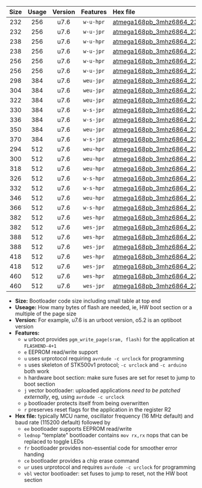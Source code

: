 |Size|Usage|Version|Features|Hex file|
|:-:|:-:|:-:|:-:|:--|
|232|256|u7.6|`w-u-hpr`|[atmega168pb_3mhz6864_230400bps_ur.hex](https://raw.githubusercontent.com/stefanrueger/urboot/main//atmega168pb_3mhz6864_230400bps_ur.hex)|
|232|256|u7.6|`w-u-jpr`|[atmega168pb_3mhz6864_230400bps_ur_vbl.hex](https://raw.githubusercontent.com/stefanrueger/urboot/main//atmega168pb_3mhz6864_230400bps_ur_vbl.hex)|
|238|256|u7.6|`w-u-hpr`|[atmega168pb_3mhz6864_230400bps_lednop_ur.hex](https://raw.githubusercontent.com/stefanrueger/urboot/main//atmega168pb_3mhz6864_230400bps_lednop_ur.hex)|
|238|256|u7.6|`w-u-jpr`|[atmega168pb_3mhz6864_230400bps_lednop_ur_vbl.hex](https://raw.githubusercontent.com/stefanrueger/urboot/main//atmega168pb_3mhz6864_230400bps_lednop_ur_vbl.hex)|
|256|256|u7.6|`w-u-hpr`|[atmega168pb_3mhz6864_230400bps_lednop_fr_ur.hex](https://raw.githubusercontent.com/stefanrueger/urboot/main//atmega168pb_3mhz6864_230400bps_lednop_fr_ur.hex)|
|256|256|u7.6|`w-u-jpr`|[atmega168pb_3mhz6864_230400bps_lednop_fr_ur_vbl.hex](https://raw.githubusercontent.com/stefanrueger/urboot/main//atmega168pb_3mhz6864_230400bps_lednop_fr_ur_vbl.hex)|
|298|384|u7.6|`weu-jpr`|[atmega168pb_3mhz6864_230400bps_ee_ur_vbl.hex](https://raw.githubusercontent.com/stefanrueger/urboot/main//atmega168pb_3mhz6864_230400bps_ee_ur_vbl.hex)|
|304|384|u7.6|`weu-jpr`|[atmega168pb_3mhz6864_230400bps_ee_lednop_ur_vbl.hex](https://raw.githubusercontent.com/stefanrueger/urboot/main//atmega168pb_3mhz6864_230400bps_ee_lednop_ur_vbl.hex)|
|322|384|u7.6|`weu-jpr`|[atmega168pb_3mhz6864_230400bps_ee_lednop_fr_ur_vbl.hex](https://raw.githubusercontent.com/stefanrueger/urboot/main//atmega168pb_3mhz6864_230400bps_ee_lednop_fr_ur_vbl.hex)|
|330|384|u7.6|`w-s-jpr`|[atmega168pb_3mhz6864_230400bps_vbl.hex](https://raw.githubusercontent.com/stefanrueger/urboot/main//atmega168pb_3mhz6864_230400bps_vbl.hex)|
|336|384|u7.6|`w-s-jpr`|[atmega168pb_3mhz6864_230400bps_lednop_vbl.hex](https://raw.githubusercontent.com/stefanrueger/urboot/main//atmega168pb_3mhz6864_230400bps_lednop_vbl.hex)|
|350|384|u7.6|`weu-jpr`|[atmega168pb_3mhz6864_230400bps_ee_lednop_fr_ce_ur_vbl.hex](https://raw.githubusercontent.com/stefanrueger/urboot/main//atmega168pb_3mhz6864_230400bps_ee_lednop_fr_ce_ur_vbl.hex)|
|370|384|u7.6|`w-s-jpr`|[atmega168pb_3mhz6864_230400bps_lednop_fr_vbl.hex](https://raw.githubusercontent.com/stefanrueger/urboot/main//atmega168pb_3mhz6864_230400bps_lednop_fr_vbl.hex)|
|294|512|u7.6|`weu-hpr`|[atmega168pb_3mhz6864_230400bps_ee_ur.hex](https://raw.githubusercontent.com/stefanrueger/urboot/main//atmega168pb_3mhz6864_230400bps_ee_ur.hex)|
|300|512|u7.6|`weu-hpr`|[atmega168pb_3mhz6864_230400bps_ee_lednop_ur.hex](https://raw.githubusercontent.com/stefanrueger/urboot/main//atmega168pb_3mhz6864_230400bps_ee_lednop_ur.hex)|
|318|512|u7.6|`weu-hpr`|[atmega168pb_3mhz6864_230400bps_ee_lednop_fr_ur.hex](https://raw.githubusercontent.com/stefanrueger/urboot/main//atmega168pb_3mhz6864_230400bps_ee_lednop_fr_ur.hex)|
|326|512|u7.6|`w-s-hpr`|[atmega168pb_3mhz6864_230400bps.hex](https://raw.githubusercontent.com/stefanrueger/urboot/main//atmega168pb_3mhz6864_230400bps.hex)|
|332|512|u7.6|`w-s-hpr`|[atmega168pb_3mhz6864_230400bps_lednop.hex](https://raw.githubusercontent.com/stefanrueger/urboot/main//atmega168pb_3mhz6864_230400bps_lednop.hex)|
|346|512|u7.6|`weu-hpr`|[atmega168pb_3mhz6864_230400bps_ee_lednop_fr_ce_ur.hex](https://raw.githubusercontent.com/stefanrueger/urboot/main//atmega168pb_3mhz6864_230400bps_ee_lednop_fr_ce_ur.hex)|
|366|512|u7.6|`w-s-hpr`|[atmega168pb_3mhz6864_230400bps_lednop_fr.hex](https://raw.githubusercontent.com/stefanrueger/urboot/main//atmega168pb_3mhz6864_230400bps_lednop_fr.hex)|
|382|512|u7.6|`wes-hpr`|[atmega168pb_3mhz6864_230400bps_ee.hex](https://raw.githubusercontent.com/stefanrueger/urboot/main//atmega168pb_3mhz6864_230400bps_ee.hex)|
|382|512|u7.6|`wes-jpr`|[atmega168pb_3mhz6864_230400bps_ee_vbl.hex](https://raw.githubusercontent.com/stefanrueger/urboot/main//atmega168pb_3mhz6864_230400bps_ee_vbl.hex)|
|388|512|u7.6|`wes-hpr`|[atmega168pb_3mhz6864_230400bps_ee_lednop.hex](https://raw.githubusercontent.com/stefanrueger/urboot/main//atmega168pb_3mhz6864_230400bps_ee_lednop.hex)|
|388|512|u7.6|`wes-jpr`|[atmega168pb_3mhz6864_230400bps_ee_lednop_vbl.hex](https://raw.githubusercontent.com/stefanrueger/urboot/main//atmega168pb_3mhz6864_230400bps_ee_lednop_vbl.hex)|
|418|512|u7.6|`wes-hpr`|[atmega168pb_3mhz6864_230400bps_ee_lednop_fr.hex](https://raw.githubusercontent.com/stefanrueger/urboot/main//atmega168pb_3mhz6864_230400bps_ee_lednop_fr.hex)|
|418|512|u7.6|`wes-jpr`|[atmega168pb_3mhz6864_230400bps_ee_lednop_fr_vbl.hex](https://raw.githubusercontent.com/stefanrueger/urboot/main//atmega168pb_3mhz6864_230400bps_ee_lednop_fr_vbl.hex)|
|460|512|u7.6|`wes-hpr`|[atmega168pb_3mhz6864_230400bps_ee_lednop_fr_ce.hex](https://raw.githubusercontent.com/stefanrueger/urboot/main//atmega168pb_3mhz6864_230400bps_ee_lednop_fr_ce.hex)|
|460|512|u7.6|`wes-jpr`|[atmega168pb_3mhz6864_230400bps_ee_lednop_fr_ce_vbl.hex](https://raw.githubusercontent.com/stefanrueger/urboot/main//atmega168pb_3mhz6864_230400bps_ee_lednop_fr_ce_vbl.hex)|

- **Size:** Bootloader code size including small table at top end
- **Useage:** How many bytes of flash are needed, ie, HW boot section or a multiple of the page size
- **Version:** For example, u7.6 is an urboot version, o5.2 is an optiboot version
- **Features:**
  + `w` urboot provides `pgm_write_page(sram, flash)` for the application at `FLASHEND-4+1`
  + `e` EEPROM read/write support
  + `u` uses urprotocol requiring `avrdude -c urclock` for programming
  + `s` uses skeleton of STK500v1 protocol; `-c urclock` and `-c arduino` both work
  + `h` hardware boot section: make sure fuses are set for reset to jump to boot section
  + `j` vector bootloader: uploaded applications *need to be patched externally*, eg, using `avrdude -c urclock`
  + `p` bootloader protects itself from being overwritten
  + `r` preserves reset flags for the application in the register R2
- **Hex file:** typically MCU name, oscillator frequency (16 MHz default) and baud rate (115200 default) followed by
  + `ee` bootloader supports EEPROM read/write
  + `lednop` "template" bootloader contains `mov rx,rx` nops that can be replaced to toggle LEDs
  + `fr` bootloader provides non-essential code for smoother error handing
  + `ce` bootloader provides a chip erase command
  + `ur` uses urprotocol and requires `avrdude -c urclock` for programming
  + `vbl` vector bootloader: set fuses to jump to reset, not the HW boot section
